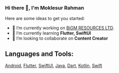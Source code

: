 ### Hi there 👋, I'm Moklesur Rahman

<!-- **MMRBD/MMRBD** is a ✨ _special_ ✨ repository because its `README.md` (this file) appears on your GitHub profile. -->

Here are some ideas to get you started:

- 🔭 I’m currently working on [BiGM RESOURCES LTD](http://www.bigm-bd.com/).
- 🌱 I’m currently learning **Flutter, SwiftUI**
- 👯 I’m looking to collaborate on **Content Creator**
<!-- - 🤔 I’m looking for help with ...
- 💬 Ask me about ...
- 📫 How to reach me: ...
- 😄 Pronouns: ...
- ⚡ Fun fact: ... -->

## Languages and Tools:
[Android](https://www.android.com/), [Flutter](https://flutter.dev/), [SwiftUI](https://developer.apple.com/documentation/swiftui/), [Java](https://www.java.com/), [Dart](https://dart.dev/), [Kotlin](https://kotlinlang.org/), [Swift](https://developer.apple.com/swift/)

<!-- ![Flutter](https://developer.android.com/images/logos/android.svg)
![Flutter](https://camo.githubusercontent.com/d54cb8a71c6e700018b4d1390e6178d544f5713b618cb11e3d9513640a82d0c9/68747470733a2f2f7777772e766563746f726c6f676f2e7a6f6e652f6c6f676f732f646172746c616e672f646172746c616e672d69636f6e2e737667)![Flutter](https://dev.java/assets/images/java-logo-60.png)![Flutter](https://yt3.ggpht.com/QfykgcpEnn5dDj_yG8NwtcQiSiSSZuT091pzEACtBECGh7xuVydpV2l6rEw1IJB0kzLQaTKnfg=s68-c-k-c0x00ffffff-no-rj)![Flutter](https://yt3.ggpht.com/QfykgcpEnn5dDj_yG8NwtcQiSiSSZuT091pzEACtBECGh7xuVydpV2l6rEw1IJB0kzLQaTKnfg=s68-c-k-c0x00ffffff-no-rj) -->


